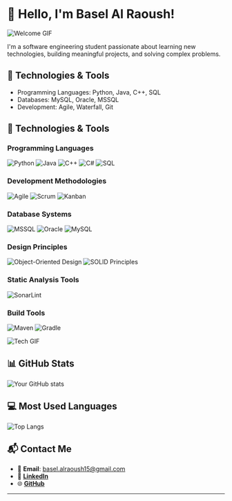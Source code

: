 # 👋 Hello, I'm Basel Al Raoush!

![Welcome GIF](https://media.giphy.com/media/8PyTvI5EOu9LbAm8uS/giphy.gif)

I'm a software engineering student passionate about learning new technologies, building meaningful projects, and solving complex problems.



## 🔧 Technologies & Tools
- Programming Languages: Python, Java, C++, SQL
- Databases: MySQL, Oracle, MSSQL
- Development: Agile, Waterfall, Git

## 🔧 Technologies & Tools

### Programming Languages
![Python](https://img.shields.io/badge/-Python-333?style=flat&logo=python)
![Java](https://img.shields.io/badge/-Java-333?style=flat&logo=java)
![C++](https://img.shields.io/badge/-C++-333?style=flat&logo=c%2B%2B&logoColor=00599C)
![C#](https://img.shields.io/badge/-C%23-333?style=flat&logo=c-sharp)
![SQL](https://img.shields.io/badge/-SQL-333?style=flat&logo=MySQL)

### Development Methodologies
![Agile](https://img.shields.io/badge/-Agile-333?style=flat&logo=agile)
![Scrum](https://img.shields.io/badge/-Scrum-333?style=flat&logo=scrumalliance)
![Kanban](https://img.shields.io/badge/-Kanban-333?style=flat&logo=kanban)

### Database Systems
![MSSQL](https://img.shields.io/badge/-MSSQL-333?style=flat&logo=microsoft-sql-server)
![Oracle](https://img.shields.io/badge/-Oracle-333?style=flat&logo=oracle)
![MySQL](https://img.shields.io/badge/-MySQL-333?style=flat&logo=mysql)

### Design Principles
![Object-Oriented Design](https://img.shields.io/badge/-Object%20Oriented%20Design-333?style=flat&logo=design)
![SOLID Principles](https://img.shields.io/badge/-SOLID%20Principles-333?style=flat&logo=design)

### Static Analysis Tools
![SonarLint](https://img.shields.io/badge/-SonarLint-333?style=flat&logo=sonarlint)

### Build Tools
![Maven](https://img.shields.io/badge/-Maven-333?style=flat&logo=apache-maven)
![Gradle](https://img.shields.io/badge/-Gradle-333?style=flat&logo=gradle)

![Tech GIF](https://media.giphy.com/media/bGgsc5mWoryfgKBx1u/giphy.gif)


## 📊 GitHub Stats
![Your GitHub stats](https://github-readme-stats.vercel.app/api?username=Al-RaoushBasel&show_icons=true&theme=radical)

## 💻 Most Used Languages
![Top Langs](https://github-readme-stats.vercel.app/api/top-langs/?username=Al-RaoushBasel&layout=compact&theme=radical)

## 📬 Contact Me

- 📧 **Email**: [basel.alraoush15@gmail.com](mailto:basel.alraoush15@gmail.com)
- 💼 **[LinkedIn](https://www.linkedin.com/in/basel-al-raoush-72b002291)**
- 🌐 **[GitHub](https://github.com/Al-RaoushBasel)**

---






<!---
Al-RaoushBasel/Al-RaoushBasel is a ✨ special ✨ repository because its `README.md` (this file) appears on your GitHub profile.
You can click the Preview link to take a look at your changes.
--->
